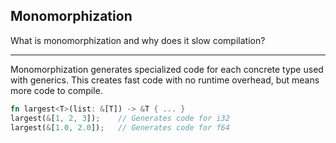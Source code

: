 ## Monomorphization

What is monomorphization and why does it slow compilation?

---

Monomorphization generates specialized code for each concrete type used with generics. This creates fast code with no runtime overhead, but means more code to compile.

```rust
fn largest<T>(list: &[T]) -> &T { ... }
largest(&[1, 2, 3]);    // Generates code for i32
largest(&[1.0, 2.0]);   // Generates code for f64
```

